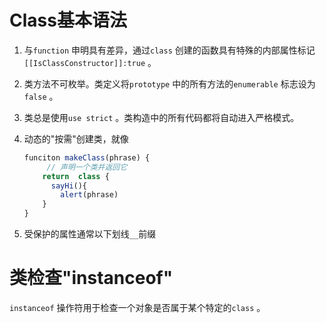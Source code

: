 # Class基本语法

1. 与`function` 申明具有差异，通过`class` 创建的函数具有特殊的内部属性标记`[[IsClassConstructor]]:true` 。

2. 类方法不可枚举。类定义将`prototype` 中的所有方法的`enumerable` 标志设为`false` 。

3. 类总是使用`use strict` 。类构造中的所有代码都将自动进入严格模式。

4. 动态的"按需"创建类，就像
   
   ```ts
   funciton makeClass(phrase) {
        // 声明一个类并返回它
       return  class {
         sayHi(){
           alert(phrase)
       }
   }
   ```

5. 受保护的属性通常以下划线`__`前缀

# 

# 类检查"instanceof"

`instanceof` 操作符用于检查一个对象是否属于某个特定的`class` 。


